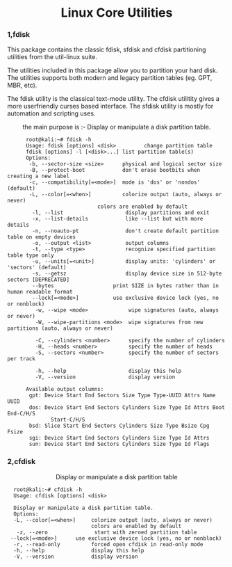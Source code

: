 <h1 align="center">
      Linux Core Utilities
</h1>
<h3 align="left"> 1,fdisk </h3>
<p>
    This package contains the classic fdisk, sfdisk and cfdisk partitioning utilities from the util-linux suite.

The utilities included in this package allow you to partition your hard disk. The utilities supports both modern and legacy partition tables (eg. GPT, MBR, etc).

The fdisk utility is the classical text-mode utility. The cfdisk utilitity gives a more userfriendly curses based interface. The sfdisk utility is mostly for automation and scripting uses.
      <p align="center">the main purpose is :- Display or  manipulate a disk partition table. </p>
</p>


          root@kali:~# fdisk -h
          Usage: fdisk [options] <disk>         change partition table
          fdisk [options] -l [<disk>...] list partition table(s)
          Options:
           -b, --sector-size <size>      physical and logical sector size
           -B, --protect-boot            don't erase bootbits when creating a new label
           -c, --compatibility[=<mode>]  mode is 'dos' or 'nondos' (default)
           -L, --color[=<when>]          colorize output (auto, always or never)
                                 colors are enabled by default
            -l, --list                    display partitions and exit
            -x, --list-details            like --list but with more details
            -n, --noauto-pt               don't create default partition table on empty devices
            -o, --output <list>           output columns
            -t, --type <type>             recognize specified partition table type only
            -u, --units[=<unit>]          display units: 'cylinders' or 'sectors' (default)
            -s, --getsz                   display device size in 512-byte sectors [DEPRECATED]
            --bytes                   print SIZE in bytes rather than in human readable format
            --lock[=<mode>]           use exclusive device lock (yes, no or nonblock)
             -w, --wipe <mode>             wipe signatures (auto, always or never)
             -W, --wipe-partitions <mode>  wipe signatures from new partitions (auto, always or never)

             -C, --cylinders <number>      specify the number of cylinders
             -H, --heads <number>          specify the number of heads
             -S, --sectors <number>        specify the number of sectors per track

             -h, --help                    display this help
             -V, --version                 display version

          Available output columns:
           gpt: Device Start End Sectors Size Type Type-UUID Attrs Name UUID
           dos: Device Start End Sectors Cylinders Size Type Id Attrs Boot End-C/H/S
                  Start-C/H/S
           bsd: Slice Start End Sectors Cylinders Size Type Bsize Cpg Fsize
           sgi: Device Start End Sectors Cylinders Size Type Id Attrs
           sun: Device Start End Sectors Cylinders Size Type Id Flags








<h3 align="left">2,cfdisk </h3>
  <p align= "center">
         Display or manipulate a disk partition table
      
 </p>




      
      
      
      root@kali:~# cfdisk -h
      Usage: cfdisk [options] <disk>
      
      Display or manipulate a disk partition table.
      Options:
      -L, --color[=<when>]     colorize output (auto, always or never)
                               colors are enabled by default 
       -z, --zero               start with zeroed partition table
     --lock[=<mode>]      use exclusive device lock (yes, no or nonblock)
      -r, --read-only          forced open cfdisk in read-only mode
      -h, --help               display this help
      -V, --version            display version

